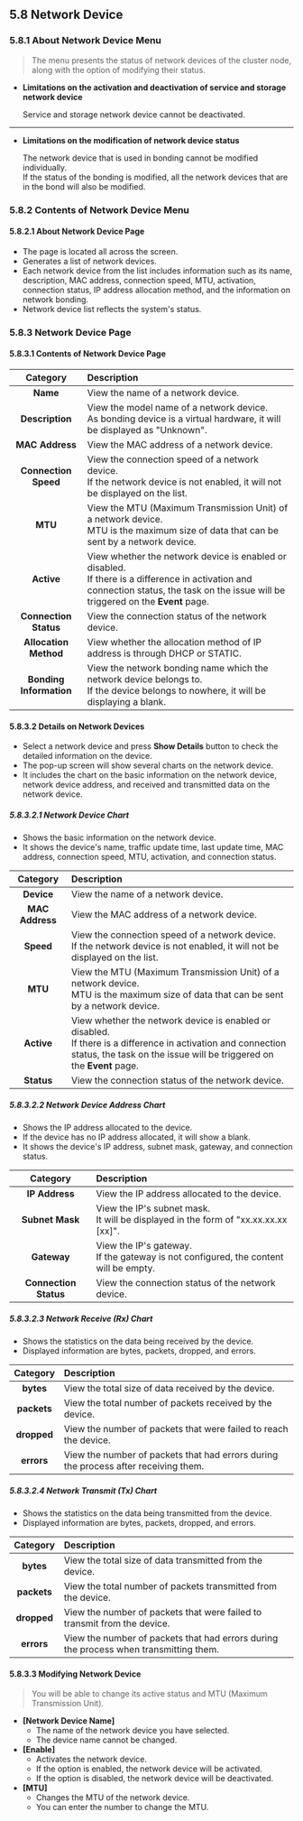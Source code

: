 ## 5.8 Network Device

### 5.8.1 About Network Device Menu

> The menu presents the status of network devices of the cluster node, along with the option of modifying their status.

+ **Limitations on the activation and deactivation of service and storage network device**

    Service and storage network device cannot be deactivated.

---

+ **Limitations on the modification of network device status**

    The network device that is used in bonding cannot be modified individually.    
    If the status of the bonding is modified, all the network devices that are in the bond will also be modified.   


### 5.8.2 Contents of Network Device Menu

#### 5.8.2.1 About Network Device Page
* The page is located all across the screen.
* Generates a list of network devices.
* Each network device from the list includes information such as its name, description, MAC address, connection speed, MTU, activation, connection status, IP address allocation method, and the information on network bonding.
* Network device list reflects the system's status.

### 5.8.3 Network Device Page

#### 5.8.3.1 Contents of Network Device Page

|  Category  |  Description  |
|  :---:  |  :---  |
| **Name** | View the name of a network device. |
| **Description** | View the model name of a network device.<br>As bonding device is a virtual hardware, it will be displayed as "Unknown". |
| **MAC Address** | View the MAC address of a network device. |
| **Connection Speed** | View the connection speed of a network device.<br>If the network device is not enabled, it will not be displayed on the list. |
| **MTU** | View the MTU (Maximum Transmission Unit) of a network device.<br>MTU is the maximum size of data that can be sent by a network device. |
| **Active** | View whether the network device is enabled or disabled.<br>If there is a difference in activation and connection status, the task on the issue will be triggered on the **Event** page. |
| **Connection Status** | View the connection status of the network device. |
| **Allocation Method** | View whether the allocation method of IP address is through DHCP or STATIC. |
| **Bonding Information** | View the network bonding name which the network device belongs to.<br>If the device belongs to nowhere, it will be displaying a blank. |


#### 5.8.3.2 Details on Network Devices

* Select a network device and press **Show Details** button to check the detailed information on the device.
* The pop-up screen will show several charts on the network device.
* It includes the chart on the basic information on the network device, network device address, and received and transmitted data on the network device.

##### 5.8.3.2.1 Network Device Chart
* Shows the basic information on the network device.
* It shows the device's name, traffic update time, last update time, MAC address, connection speed, MTU, activation, and connection status.

|  Category  |  Description  |
|  :---:  |  :---  |
| **Device** | View the name of a network device. |
| **MAC Address** | View the MAC address of a network device.  |
| **Speed** | View the connection speed of a network device.<br>If the network device is not enabled, it will not be displayed on the list. |
| **MTU** | View the MTU (Maximum Transmission Unit) of a network device.<br>MTU is the maximum size of data that can be sent by a network device. |
| **Active** | View whether the network device is enabled or disabled.<br>If there is a difference in activation and connection status, the task on the issue will be triggered on the **Event** page. |
| **Status** | View the connection status of the network device. |

##### 5.8.3.2.2 Network Device Address Chart
* Shows the IP address allocated to the device.
* If the device has no IP address allocated, it will show a blank.
* It shows the device's IP address, subnet mask, gateway, and connection status.

|  Category  |  Description  |
|  :---:  |  :---  |
| **IP Address** | View the IP address allocated to the device. |
| **Subnet Mask** | View the IP's subnet mask.<br>It will be displayed in the form of "xx.xx.xx.xx [xx]". |
| **Gateway** | View the IP's gateway.<br>If the gateway is not configured, the content will be empty. |
| **Connection Status** | View the connection status of the network device. |

##### 5.8.3.2.3 Network Receive (Rx) Chart
* Shows the statistics on the data being received by the device.
* Displayed information are bytes, packets, dropped, and errors.

|  Category  |  Description  |
|  :---:  |  :---  |
| **bytes** | View the total size of data received by the device. |
| **packets** |  View the total number of packets received by the device. |
| **dropped** | View the number of packets that were failed to reach the device. |
| **errors** | View the number of packets that had errors during the process after receiving them. |

##### 5.8.3.2.4 Network Transmit (Tx) Chart
* Shows the statistics on the data being transmitted from the device.
* Displayed information are bytes, packets, dropped, and errors.

|  Category  |  Description  |
|  :---:  |  :---  |
| **bytes** | View the total size of data transmitted from the device. |
| **packets** | View the total number of packets transmitted from the device. |
| **dropped** | View the number of packets that were failed to transmit from the device. |
| **errors** | View the number of packets that had errors during the process when transmitting them. |


#### 5.8.3.3 Modifying Network Device
> You will be able to change its active status and MTU (Maximum Transmission Unit).  

* **[Network Device Name]**
  * The name of the network device you have selected.
  * The device name cannot be changed.
* **[Enable]**
  * Activates the network device.
  * If the option is enabled, the network device will be activated.
  * If the option is disabled, the network device will be deactivated.
* **[MTU]**
  * Changes the MTU of the network device.
  * You can enter the number to change the MTU.
